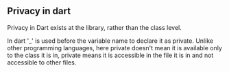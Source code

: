 ## Privacy in dart

Privacy in Dart exists at the library, rather than the class level.

In dart '\_' is used before the variable name to declare it as private. Unlike other programming languages, here private doesn't mean it is available only to the class it is in, private means it is accessible in the file it is in and not accessible to other files.
